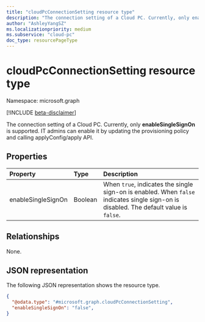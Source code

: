 ```yaml
---
title: "cloudPcConnectionSetting resource type"
description: "The connection setting of a Cloud PC. Currently, only enableSingleSignOn is supported. IT admins can enable it by updating the provisioning policy and calling applyConfig/apply API."
author: "AshleyYangSZ"
ms.localizationpriority: medium
ms.subservice: "cloud-pc"
doc_type: resourcePageType
---
```


# cloudPcConnectionSetting resource type

Namespace: microsoft.graph

[!INCLUDE [beta-disclaimer](../../includes/beta-disclaimer.md)]

The connection setting of a Cloud PC. Currently, only **enableSingleSignOn** is supported. IT admins can enable it by updating the provisioning policy and calling applyConfig/apply API.

## Properties

|Property|Type|Description|
|:---|:---|:---|
|enableSingleSignOn|Boolean|When `true`, indicates the single sign-on is enabled. When `false` indicates single sign-on is disabled. The default value is `false`.|

## Relationships

None.

## JSON representation

The following JSON representation shows the resource type.
<!-- {
  "blockType": "resource",
  "@odata.type": "microsoft.graph.cloudPcConnectionSetting",
  "openType": false
}
-->

``` json
{
  "@odata.type": "#microsoft.graph.cloudPcConnectionSetting",
  "enableSingleSignOn": "false",
}
```
